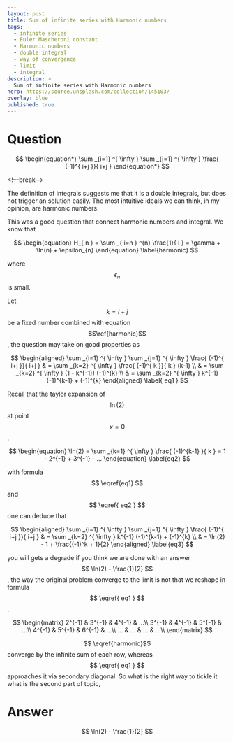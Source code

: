```yaml
---
layout: post
title: Sum of infinite series with Harmonic numbers
tags:
  - infinite series
  - Euler Mascheroni constant
  - Harmonic numbers
  - double integral
  - way of convergence
  - limit
  - integral
description: >
  Sum of infinite series with Harmonic numbers
hero: https://source.unsplash.com/collection/145103/
overlay: blue
published: true
---
```


# Question

$$
\begin{equation*}
\sum _{i=1} ^{ \infty } \sum _{j=1} ^{ \infty } \frac{ (-1)^{ i+j }}{ i+j }
\end{equation*}
$$

<!–-break-–>

The definition of integrals suggests me that it is a double integrals, but does not trigger an solution 
easily. The most intuitive ideals we can think, in my opinion, are harmonic numbers.

This was a good question that connect harmonic numbers and integral. We know that 

$$  
\begin{equation}
H_{ n } = \sum _{ i=n } ^{n} \frac{1}{ i } = \gamma + \ln(n) + \epsilon_{n}
\end{equation}
\label{harmonic}
$$

where $$ \epsilon _n $$ is small.  

Let $$ k = i+j $$ be a fixed number combined with equation $$\ref{harmonic}$$, the question may take on good properties as  

$$ 
\begin{aligned}
\sum _{i=1} ^{ \infty } \sum _{j=1} ^{ \infty } \frac{ (-1)^{ i+j }}{ i+j } 
& = \sum _{k=2} ^{ \infty } \frac{ (-1)^{ k }}{ k } (k-1) \\
& = \sum _{k=2} ^{ \infty } (1 - k^{-1}) (-1)^{k} \\
& = \sum _{k=2} ^{ \infty } k^{-1} (-1)^{k-1} + (-1)^{k}
\end{aligned}  
\label{ eq1 }
$$

Recall that the taylor expansion of $$ \ln(2) $$ at point $$ x = 0 $$, 

$$
\begin{equation}
\ln(2)  = \sum _{k=1} ^{ \infty } \frac{ (-1)^{k-1} }{ k } = 1 - 2^{-1} + 3^{-1} - ...
\end{equation}
\label{eq2}
$$

with formula $$ \eqref{eq1} $$ and $$ \eqref{ eq2 } $$ one can deduce that 

$$ 
\begin{aligned}
\sum _{i=1} ^{ \infty } \sum _{j=1} ^{ \infty } \frac{ (-1)^{ i+j }}{ i+j } 
& = \sum _{k=2} ^{ \infty } k^{-1} (-1)^{k-1} + (-1)^{k} \\
& = \ln(2) - 1 + \frac{(-1)^k + 1}{2}
\end{aligned}  
\label{eq3}
$$

you will gets a degrade if you think we are done with an answer $$ \ln(2) - \frac{1}{2}  $$, the 
way the original problem converge to the limit is not that we reshape in formula $$ \eqref{ eq1 } $$ , 

$$
\begin{matrix}
  2^{-1} &  3^{-1} &  4^{-1} &  ...\\
  3^{-1} &  4^{-1} &  5^{-1} &  ...\\
  4^{-1} &  5^{-1} &  6^{-1} &  ...\\
  ...    &  ...    &  ...    &  ...\\
\end{matrix}
$$

$$ \eqref{harmonic}$$ converge by the infinite sum of each row, whereas $$ \eqref{ eq1 } $$ approaches it via 
secondary diagonal. So what is the right way to tickle it what is the second part of topic,


# Answer
$$ \ln(2) - \frac{1}{2}  $$